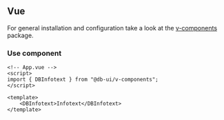 ## Vue

For general installation and configuration take a look at
the [v-components](https://www.npmjs.com/package/@db-ui/v-components) package.

### Use component

```vue App.vue
<!-- App.vue -->
<script>
import { DBInfotext } from "@db-ui/v-components";
</script>

<template>
	<DBInfotext>Infotext</DBInfotext>
</template>
```
